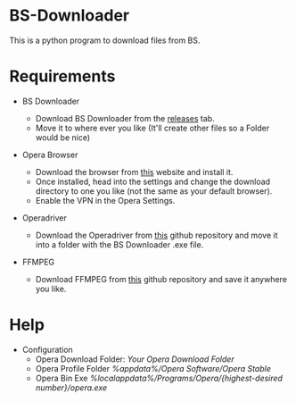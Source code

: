 # BS-Downloader
This is a python program to download files from BS.

# Requirements
* BS Downloader
  * Download BS Downloader from the [releases](https://github.com/Quadrubo/BS-Downloader/releases) tab.
  * Move it to where ever you like (It'll create other files so a Folder would be nice)

* Opera Browser
  * Download the browser from [this](https://www.opera.com/de/download) website and install it.
  * Once installed, head into the settings and change the download directory to one you like (not the same as your default browser).
  * Enable the VPN in the Opera Settings.

* Operadriver
  * Download the Operadriver from [this](https://github.com/operasoftware/operachromiumdriver/releases) github repository and move it into a folder with the BS Downloader .exe file.
   
* FFMPEG
  * Download FFMPEG from [this](https://github.com/BtbN/FFmpeg-Builds/releases) github repository and save it anywhere you like.
    
# Help
* Configuration
  * Opera Download Folder: *Your Opera Download Folder*
  * Opera Profile Folder *%appdata%/Opera Software/Opera Stable*
  * Opera Bin Exe *%localappdata%/Programs/Opera/{highest-desired number}/opera.exe*